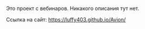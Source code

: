 Это проект с вебинаров. Никакого описания тут нет.


Ссылка на сайт: https://luffy403.github.io/Avion/
